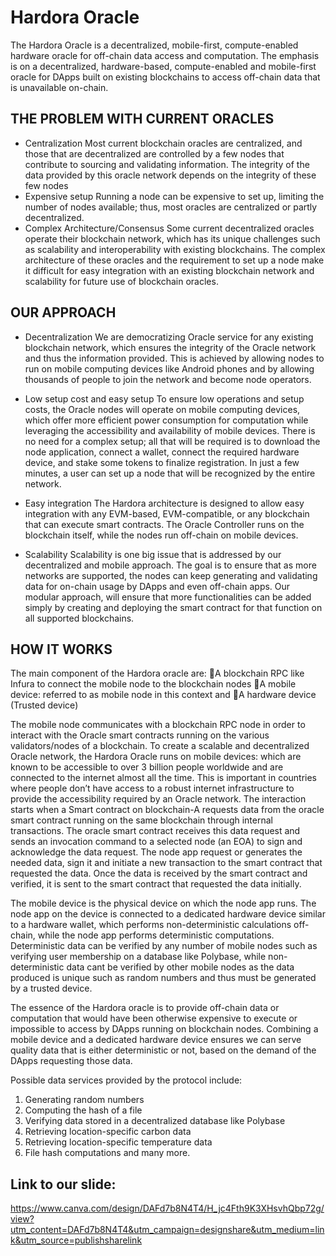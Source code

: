 # Hardora Oracle

The Hardora Oracle is a decentralized, mobile-first, compute-enabled hardware oracle for off-chain data access and computation. The emphasis is on a decentralized, hardware-based, compute-enabled and mobile-first oracle for DApps built on existing blockchains to access off-chain data that is unavailable on-chain.

## THE PROBLEM WITH CURRENT ORACLES
* Centralization
Most current blockchain oracles are centralized, and those that are decentralized are controlled by a few nodes that contribute to sourcing and validating information. The integrity of the data provided by this oracle network depends on the integrity of these few nodes 
* Expensive setup
Running a node can be expensive to set up, limiting the number of nodes available; thus, most oracles are centralized or partly decentralized.
* Complex Architecture/Consensus
Some current decentralized oracles operate their blockchain network, which has its unique challenges such as scalability and interoperability with existing blockchains. The complex architecture of these oracles and the requirement to set up a node make it difficult for easy integration with an existing blockchain network and scalability for future use of blockchain oracles.

## OUR APPROACH

- Decentralization
We are democratizing Oracle service for any existing blockchain network, which ensures the integrity of the Oracle network and thus the information provided. This is achieved by allowing nodes to run on mobile computing devices like Android phones and by allowing thousands of people to join the network and become node operators.
- Low setup cost and easy setup
To ensure low operations and setup costs, the Oracle nodes will operate on mobile computing devices, which offer more efficient power consumption for computation while leveraging the accessibility and availability of mobile devices. There is no need for a complex setup; all that will be required is to download the node application, connect a wallet, connect the required hardware device, and stake some tokens to finalize registration. In just a few minutes, a user can set up a node that will be recognized by the entire network.

- Easy integration
The Hardora architecture is designed to allow easy integration with any EVM-based, EVM-compatible, or any blockchain that can execute smart contracts. The Oracle Controller runs on the blockchain itself, while the nodes run off-chain on mobile devices.

- Scalability
Scalability is one big issue that is addressed by our decentralized and mobile approach. The goal is to ensure that as more networks are supported, the nodes can keep generating and validating data for on-chain usage by DApps and even off-chain apps. Our modular approach, will ensure that more functionalities can be added simply by creating and deploying the smart contract for that function on all supported blockchains.

## HOW IT WORKS
The main component of the Hardora oracle are:
A blockchain RPC like Infura to connect the mobile node to the blockchain nodes
A mobile device: referred to as mobile node in this context and
A hardware device (Trusted device)
 
The mobile node communicates with a blockchain RPC node in order to interact with the Oracle smart contracts running on the various validators/nodes of a blockchain. To create a scalable and decentralized Oracle network, the Hardora Oracle runs on mobile devices: which are known to be accessible to over 3 billion people worldwide and are connected to the internet almost all the time. This is important in countries where people don’t have access to a robust internet infrastructure to provide the accessibility required by an Oracle network. 
The interaction starts when a Smart contract on blockchain-A requests data from the oracle smart contract running on the same blockchain through internal transactions. The oracle smart contract receives this data request and sends an invocation command to a selected node (an EOA) to sign and acknowledge the data request. The node app request or generates the needed data, sign it and initiate a new transaction to the smart contract that requested the data. Once the data is received by the smart contract and verified, it is sent to the smart contract that requested the data initially.

The mobile device is the physical device on which the node app runs. The node app on the device is connected to a dedicated hardware device similar to a hardware wallet, which performs non-deterministic calculations off-chain, while the node app performs deterministic computations. Deterministic data can be verified by any number of mobile nodes such as verifying user membership on a database like Polybase, while non-deterministic data cant be verified by other mobile nodes as the data produced is unique such as random numbers and thus must be generated by a trusted device.

The essence of the Hardora oracle is to provide off-chain data or computation that would have been otherwise expensive to execute or impossible to access by DApps running on blockchain nodes. Combining a mobile device and a dedicated hardware device ensures we can serve quality data that is either deterministic or not, based on the demand of the DApps requesting those data.

Possible data services provided by the protocol include: 
1. Generating random numbers
2. Computing the hash of a file
3. Verifying data stored in a decentralized database like Polybase
4. Retrieving location-specific carbon data
5. Retrieving location-specific temperature data
6. File hash computations and many more. 

## Link to our slide: 
https://www.canva.com/design/DAFd7b8N4T4/H_jc4Fth9K3XHsvhQbp72g/view?utm_content=DAFd7b8N4T4&utm_campaign=designshare&utm_medium=link&utm_source=publishsharelink
